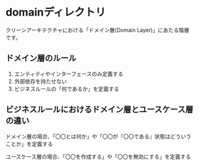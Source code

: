 # domainディレクトリ

クリーンアーキテクチャにおける「ドメイン層(Domain Layer)」にあたる階層です。

## ドメイン層のルール

1. エンティティやインターフェースのみ定義する
2. 外部依存を持たせない
3. ビジネスルールの「何であるか」を定義する

## ビジネスルールにおけるドメイン層とユースケース層の違い

ドメイン層の場合、「〇〇とは何か」や「〇〇が『〇〇である』状態はどういうことか」を定義する

ユースケース層の場合、「〇〇を作成する」や「〇〇を無効にする」を定義する
